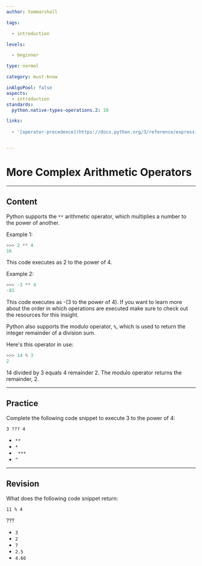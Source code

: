 ```yaml
---
author: tommarshall

tags:

  - introduction

levels:

  - beginner

type: normal

category: must-know

inAlgoPool: false
aspects:
  - introduction
standards:
  python.native-types-operations.2: 10

links: 
  
  - '[operator-precedence](https://docs.python.org/3/reference/expressions.html#operator-precedence){documentation}'


---
```


# More Complex Arithmetic Operators

---
## Content

Python supports the `**` arithmetic operator, which multiplies a number to the power of another.

Example 1:
```python
>>> 2 ** 4
16
```
This code executes as 2 to the power of 4.

Example 2:
```python
>>> -3 ** 4
-81
```
This code executes as -(3 to the power of 4). If you want to learn more about the order in which operations are executed make sure to check out the resources for this insight.

Python also supports the modulo operator, `%`, which is used to return the integer remainder of a division sum.

Here's this operator in use:
```python
>>> 14 % 3
2
```
14 divided by 3 equals 4 remainder 2. The modulo operator returns the remainder, 2.

---
## Practice

Complete the following code snippet to execute 3 to the power of 4:

```
3 ??? 4
```
 
* `**`
* `*`
* ` ***`
* `^`

---
## Revision

What does the following code snippet return:

```
11 % 4
```
???

* `3`
* `2`
* `7`
* `2.5`
* `4.66`
